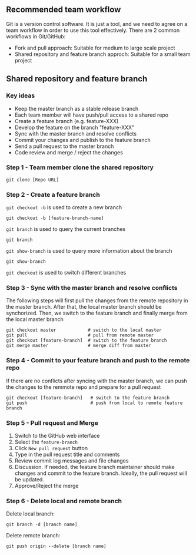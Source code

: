 ## Recommended team workflow

Git is a version control software. It is just a tool, and we need to agree on a team workflow in order to use this tool effectively. There are 2 common workflows in Git/GitHub:

- Fork and pull approach: Suitable for medium to large scale project
- Shared repository and feature branch approch: Suitable for a small team project

## Shared repository and feature branch

### Key ideas

- Keep the master branch as a stable release branch
- Each team member will have push/pull access to a shared repo
- Create a feature branch (e.g. feature-XXX)
- Develop the feature on the branch "feature-XXX"
- Sync with the master branch and resolve conflicts
- Commit your changes and publish to the feature branch 
- Send a pull request to the master branch
- Code review and merge / reject the changes

### Step 1 - Team member clone the shared repository

```
git clone [Repo URL]
```

### Step 2 - Create a feature branch

`git checkout -b` is used to create a new branch

```
git checkout -b [feature-branch-name]
```

`git branch` is used to query the current branches

```
git branch
```

`git show-branch` is used to query more information about the branch

```
git show-branch
```

`git checkout` is used to switch different branches

### Step 3 - Sync with the master branch and resolve conflicts

The following steps will first pull the changes from the remote repository in the master branch. After that, the local master branch should be synchorized. Then, we switch to the feature branch and finally merge from the local master branch

```
git checkout master            # switch to the local master
git pull                       # pull from remote master
git checkout [feature-branch]  # switch to the feature branch
git merge master               # merge diff from master
```

### Step 4 - Commit to your feature branch and push to the remote repo

If there are no conflicts after syncing with the master branch, we can push the changes to the remmote repo and prepare for a pull request

```
git checkout [feature-branch]   # switch to the feature branch
git push                        # push from local to remote feature branch
```

### Step 5 - Pull request and Merge

1. Switch to the GitHub web interface
2. Select the `feature-branch`
3. Click `New pull request` button
4. Type in the pull request title and comments
5. Review commit log messages and file changes
6. Discussion. If needed, the feature branch maintainer should make changes and commit to the feature branch. Ideally, the pull request will be updated.
7. Approve/Reject the merge

### Step 6 - Delete local and remote branch

Delete local branch:

```
git branch -d [branch name]
```

Delete remote branch:

```
git push origin --delete [branch name]
```